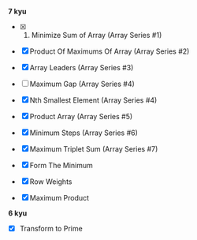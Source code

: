**7 kyu**

- [x] 1. Minimize Sum of Array (Array Series #1)

- [x] Product Of Maximums Of Array (Array Series #2)

- [x] Array Leaders (Array Series #3) 

- [ ] Maximum Gap (Array Series #4)

- [x] Nth Smallest Element (Array Series #4)

- [x] Product Array (Array Series #5)

- [x] Minimum Steps (Array Series #6)

- [x] Maximum Triplet Sum (Array Series #7)

- [x] Form The Minimum

- [x] Row Weights

- [x] Maximum Product 

**6 kyu**

- [x] Transform to Prime
